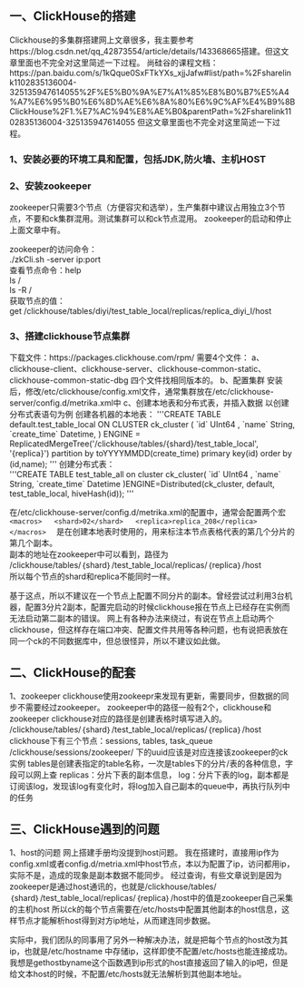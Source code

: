 <H2>一、ClickHouse的搭建</H2>
Clickhouse的多集群搭建网上文章很多，我主要参考https://blog.csdn.net/qq_42873554/article/details/143368665搭建。但这文章里面也不完全对这里简述一下过程。  
尚硅谷的课程文档：https://pan.baidu.com/s/1kQque0SxFTkYXs_xjjJafw#list/path=%2Fsharelink1102835136004-325135947614055%2F%E5%B0%9A%E7%A1%85%E8%B0%B7%E5%A4%A7%E6%95%B0%E6%8D%AE%E6%8A%80%E6%9C%AF%E4%B9%8BClickHouse%2F1.%E7%AC%94%E8%AE%B0&parentPath=%2Fsharelink1102835136004-325135947614055
但这文章里面也不完全对这里简述一下过程。  
<H3>1、安装必要的环境工具和配置，包括JDK,防火墙、主机HOST</H3>  
<H3>2、安装zookeeper</H3> 
  zookeeper只需要3个节点（方便容灾和选举），生产集群中建议占用独立3个节点，不要和ck集群混用。测试集群可以和ck节点混用。  
  zookeeper的启动和停止上面文章中有。  

  zookeeper的访问命令：  
  ./zkCli.sh -server ip:port  
  查看节点命令：help  
  ls /   
  ls -R /  
  获取节点的值：  
  get /clickhouse/tables/diyi/test_table_local/replicas/replica_diyi_I/host  
  
<H3>3、搭建clickhouse节点集群</H3>
下载文件：https://packages.clickhouse.com/rpm/  
需要4个文件：  
a、clickhouse-client、clickhouse-server、clickhouse-common-static、clickhouse-common-static-dbg  
四个文件找相同版本的。  
b、配置集群  
安装后，修改/etc/clickhouse/config.xml文件，通常集群放在/etc/clickhouse-server/config.d/metrika.xml中  
c、创建本地表和分布式表，并插入数据  
  以创建分布式表语句为例  
创建各机器的本地表：  
'''CREATE TABLE default.test_table_local ON CLUSTER ck_cluster  
(
    `id`        UInt64 ,
    `name`         String,
    `create_time`    Datetime,  
) ENGINE = ReplicatedMergeTree('/clickhouse/tables/{shard}/test_table_local', '{replica}')  
partition by toYYYYMMDD(create_time)  
primary key(id)  
order by (id,name);  '''
创建分布式表：  <br>
'''CREATE TABLE test_table_all on cluster ck_cluster(  
    `id`        UInt64 ,
    `name`         String,
    `create_time`    Datetime  
)ENGINE=Distributed(ck_cluster, default, test_table_local, hiveHash(id));  '''


在/etc/clickhouse-server/config.d/metrika.xml的配置中，通常会配置两个宏  
`<macros>  
        <shard>02</shard>  
        <replica>replica_208</replica>  
</macros>  `
是在创建本地表时使用的，用来标注本节点表格代表的第几个分片的第几个副本。  
副本的地址在zookeeper中可以看到，路径为  
 /clickhouse/tables/｛shard｝/test_table_local/replicas/｛replica｝/host  
 所以每个节点的shard和replica不能同时一样。  

 基于这点，所以不建议在一个节点上配置不同分片的副本。曾经尝试过利用3台机器，配置3分片2副本，配置完启动的时候clickhouse报在节点上已经存在实例而无法启动第二副本的错误。
 网上有各种办法来绕过，有说在节点上启动两个clickhouse，但这样存在端口冲突、配置文件共用等各种问题，也有说把表放在同一个ck的不同数据库中，但总很怪异，所以不建议如此做。

<H2>二、ClickHouse的配套</H2>
1、zookeeper  
clickhouse使用zookeepr来发现有更新，需要同步，但数据的同步不需要经过zookeeper。  
zookeeper中的路径一般有2个，clickhouse和zookeeper
clickhouse对应的路径是创建表格时填写进入的。
/clickhouse/tables/｛shard｝/test_table_local/replicas/｛replica｝/host
clickhouse下有三个节点：sessions, tables, task_queue
/clickhouse/sessions/zookeeper/ 下的uuid应该是对应连接该zookeeper的ck实例
tables是创建表指定的table名称，一次是tables下的分片/表的各种信息，字段可以网上查
replicas：分片下表的副本信息，
log：分片下表的log，副本都是订阅该log，发现该log有变化时，将log加入自己副本的queue中，再执行队列中的任务


<H2>三、ClickHouse遇到的问题</H2>
1、host的问题
网上搭建手册均没提到host问题。
我在搭建时，直接用ip作为config.xml或者config.d/metria.xml中host节点，本以为配置了ip，访问都用ip，实际不是，造成的现象是副本数据不能同步。
经过查询，有些文章说到是因为zookeeper是通过host通讯的，也就是/clickhouse/tables/｛shard｝/test_table_local/replicas/｛replica｝/host中的值是zookeeper自己采集的主机host
所以ck的每个节点需要在/etc/hosts中配置其他副本的host信息，这样节点才能解析host得到对方ip地址，从而建连同步数据。

实际中，我们团队的同事用了另外一种解决办法，就是把每个节点的host改为其ip，也就是/etc/hostname 中存储ip，这样即使不配置/etc/hosts也能连接成功。
我想是gethostbyname这个函数遇到ip形式的host直接返回了输入的ip吧，但是给文本host的时候，不配置/etc/hosts就无法解析到其他副本地址。
